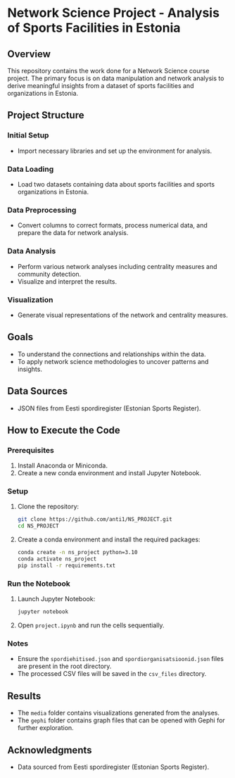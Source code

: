 # Network Science Project - Analysis of Sports Facilities in Estonia

## Overview

This repository contains the work done for a Network Science course project.
The primary focus is on data manipulation and network analysis to derive meaningful insights from a dataset of sports facilities and organizations in Estonia.

## Project Structure

### Initial Setup
- Import necessary libraries and set up the environment for analysis.

### Data Loading
- Load two datasets containing data about sports facilities and sports organizations in Estonia.

### Data Preprocessing
- Convert columns to correct formats, process numerical data, and prepare the data for network analysis.

### Data Analysis
- Perform various network analyses including centrality measures and community detection.
- Visualize and interpret the results.

### Visualization
- Generate visual representations of the network and centrality measures.

## Goals

- To understand the connections and relationships within the data.
- To apply network science methodologies to uncover patterns and insights.

## Data Sources

- JSON files from Eesti spordiregister (Estonian Sports Register).

## How to Execute the Code

### Prerequisites

1. Install Anaconda or Miniconda.
2. Create a new conda environment and install Jupyter Notebook.

### Setup

1. Clone the repository:

    ```bash
    git clone https://github.com/anti1/NS_PROJECT.git
    cd NS_PROJECT
    ```

2. Create a conda environment and install the required packages:

    ```bash
    conda create -n ns_project python=3.10
    conda activate ns_project
    pip install -r requirements.txt
    ```

### Run the Notebook

1. Launch Jupyter Notebook:

    ```bash
    jupyter notebook
    ```

2. Open `project.ipynb` and run the cells sequentially.

### Notes

- Ensure the `spordiehitised.json` and `spordiorganisatsioonid.json` files are present in the root directory.
- The processed CSV files will be saved in the `csv_files` directory.

## Results

- The `media` folder contains visualizations generated from the analyses.
- The `gephi` folder contains graph files that can be opened with Gephi for further exploration.

## Acknowledgments

- Data sourced from Eesti spordiregister (Estonian Sports Register).
